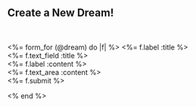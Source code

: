<h2>Create a New Dream!</h2><br>


<%= form_for (@dream) do |f| %>
  <%= f.label :title %><br>
  <%= f.text_field :title %><br>
  <%= f.label :content %><br>
  <%= f.text_area :content %><br>
  <%= f.submit %>

<% end %> 